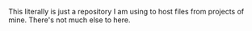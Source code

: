 This literally is just a repository I am using to host files from projects of mine. There's not much else to here. 
